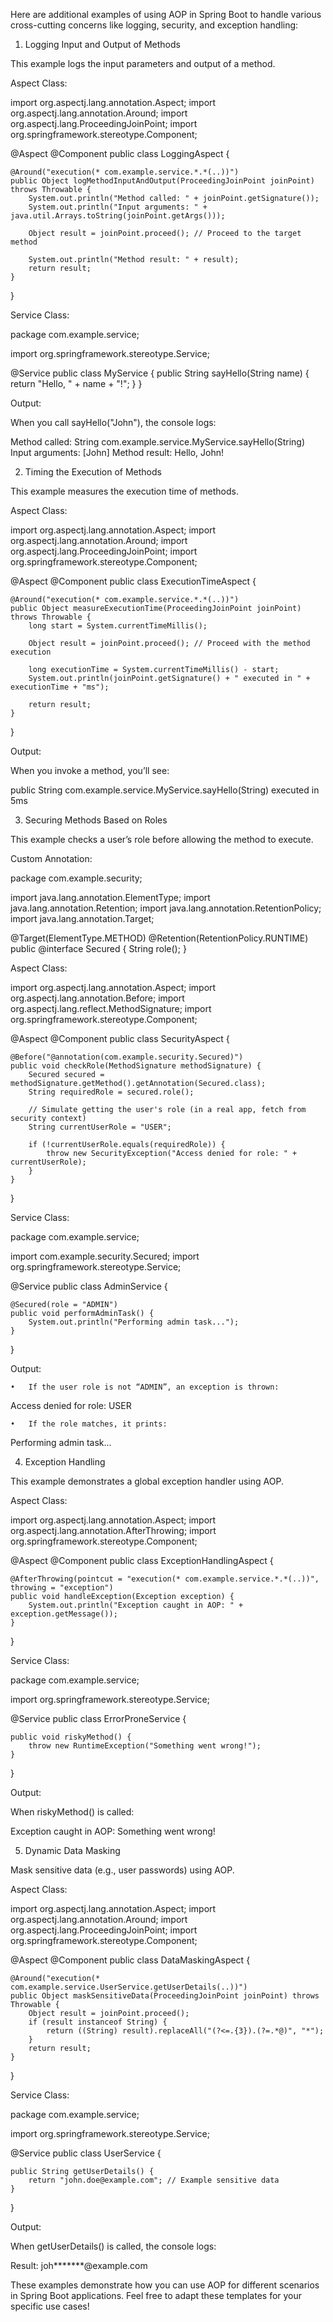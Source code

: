 Here are additional examples of using AOP in Spring Boot to handle various cross-cutting concerns like logging, security, and exception handling:

1. Logging Input and Output of Methods

This example logs the input parameters and output of a method.

Aspect Class:

import org.aspectj.lang.annotation.Aspect;
import org.aspectj.lang.annotation.Around;
import org.aspectj.lang.ProceedingJoinPoint;
import org.springframework.stereotype.Component;

@Aspect
@Component
public class LoggingAspect {

    @Around("execution(* com.example.service.*.*(..))")
    public Object logMethodInputAndOutput(ProceedingJoinPoint joinPoint) throws Throwable {
        System.out.println("Method called: " + joinPoint.getSignature());
        System.out.println("Input arguments: " + java.util.Arrays.toString(joinPoint.getArgs()));
        
        Object result = joinPoint.proceed(); // Proceed to the target method
        
        System.out.println("Method result: " + result);
        return result;
    }
}

Service Class:

package com.example.service;

import org.springframework.stereotype.Service;

@Service
public class MyService {
    public String sayHello(String name) {
        return "Hello, " + name + "!";
    }
}

Output:

When you call sayHello("John"), the console logs:

Method called: String com.example.service.MyService.sayHello(String)
Input arguments: [John]
Method result: Hello, John!

2. Timing the Execution of Methods

This example measures the execution time of methods.

Aspect Class:

import org.aspectj.lang.annotation.Aspect;
import org.aspectj.lang.annotation.Around;
import org.aspectj.lang.ProceedingJoinPoint;
import org.springframework.stereotype.Component;

@Aspect
@Component
public class ExecutionTimeAspect {

    @Around("execution(* com.example.service.*.*(..))")
    public Object measureExecutionTime(ProceedingJoinPoint joinPoint) throws Throwable {
        long start = System.currentTimeMillis();
        
        Object result = joinPoint.proceed(); // Proceed with the method execution
        
        long executionTime = System.currentTimeMillis() - start;
        System.out.println(joinPoint.getSignature() + " executed in " + executionTime + "ms");
        
        return result;
    }
}

Output:

When you invoke a method, you’ll see:

public String com.example.service.MyService.sayHello(String) executed in 5ms

3. Securing Methods Based on Roles

This example checks a user’s role before allowing the method to execute.

Custom Annotation:

package com.example.security;

import java.lang.annotation.ElementType;
import java.lang.annotation.Retention;
import java.lang.annotation.RetentionPolicy;
import java.lang.annotation.Target;

@Target(ElementType.METHOD)
@Retention(RetentionPolicy.RUNTIME)
public @interface Secured {
    String role();
}

Aspect Class:

import org.aspectj.lang.annotation.Aspect;
import org.aspectj.lang.annotation.Before;
import org.aspectj.lang.reflect.MethodSignature;
import org.springframework.stereotype.Component;

@Aspect
@Component
public class SecurityAspect {

    @Before("@annotation(com.example.security.Secured)")
    public void checkRole(MethodSignature methodSignature) {
        Secured secured = methodSignature.getMethod().getAnnotation(Secured.class);
        String requiredRole = secured.role();
        
        // Simulate getting the user's role (in a real app, fetch from security context)
        String currentUserRole = "USER"; 
        
        if (!currentUserRole.equals(requiredRole)) {
            throw new SecurityException("Access denied for role: " + currentUserRole);
        }
    }
}

Service Class:

package com.example.service;

import com.example.security.Secured;
import org.springframework.stereotype.Service;

@Service
public class AdminService {

    @Secured(role = "ADMIN")
    public void performAdminTask() {
        System.out.println("Performing admin task...");
    }
}

Output:

	•	If the user role is not “ADMIN”, an exception is thrown:

Access denied for role: USER

	•	If the role matches, it prints:

Performing admin task...

4. Exception Handling

This example demonstrates a global exception handler using AOP.

Aspect Class:

import org.aspectj.lang.annotation.Aspect;
import org.aspectj.lang.annotation.AfterThrowing;
import org.springframework.stereotype.Component;

@Aspect
@Component
public class ExceptionHandlingAspect {

    @AfterThrowing(pointcut = "execution(* com.example.service.*.*(..))", throwing = "exception")
    public void handleException(Exception exception) {
        System.out.println("Exception caught in AOP: " + exception.getMessage());
    }
}

Service Class:

package com.example.service;

import org.springframework.stereotype.Service;

@Service
public class ErrorProneService {

    public void riskyMethod() {
        throw new RuntimeException("Something went wrong!");
    }
}

Output:

When riskyMethod() is called:

Exception caught in AOP: Something went wrong!

5. Dynamic Data Masking

Mask sensitive data (e.g., user passwords) using AOP.

Aspect Class:

import org.aspectj.lang.annotation.Aspect;
import org.aspectj.lang.annotation.Around;
import org.aspectj.lang.ProceedingJoinPoint;
import org.springframework.stereotype.Component;

@Aspect
@Component
public class DataMaskingAspect {

    @Around("execution(* com.example.service.UserService.getUserDetails(..))")
    public Object maskSensitiveData(ProceedingJoinPoint joinPoint) throws Throwable {
        Object result = joinPoint.proceed();
        if (result instanceof String) {
            return ((String) result).replaceAll("(?<=.{3}).(?=.*@)", "*");
        }
        return result;
    }
}

Service Class:

package com.example.service;

import org.springframework.stereotype.Service;

@Service
public class UserService {

    public String getUserDetails() {
        return "john.doe@example.com"; // Example sensitive data
    }
}

Output:

When getUserDetails() is called, the console logs:

Result: joh*******@example.com

These examples demonstrate how you can use AOP for different scenarios in Spring Boot applications. Feel free to adapt these templates for your specific use cases!